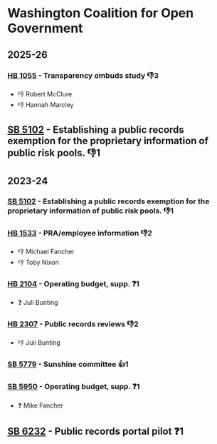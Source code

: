 # Washington Coalition for Open Government
## 2025-26

### [HB 1055](/bill/2025-26/hb/1055/) - Transparency ombuds study  👎3 
* 👎 Robert McClure
* 👎 Hannah Marcley

## [SB 5102](/bill/2025-26/sb/5102/) - Establishing a public records exemption for the proprietary information of public risk pools.  👎1 

## 2023-24

### [SB 5102](/bill/2023-24/sb/5102/) - Establishing a public records exemption for the proprietary information of public risk pools.  👎1 

### [HB 1533](/bill/2023-24/hb/1533/) - PRA/employee information  👎2 
* 👎 Michael Fancher
* 👎 Toby Nixon

### [HB 2104](/bill/2023-24/hb/2104/) - Operating budget, supp.   ❓1
* ❓ Juli Bunting

### [HB 2307](/bill/2023-24/hb/2307/) - Public records reviews  👎2 
* 👎 Juli Bunting

### [SB 5779](/bill/2023-24/sb/5779/) - Sunshine committee 👍1  

### [SB 5950](/bill/2023-24/sb/5950/) - Operating budget, supp.   ❓1
* ❓ Mike Fancher

## [SB 6232](/bill/2023-24/sb/6232/) - Public records portal pilot   ❓1
